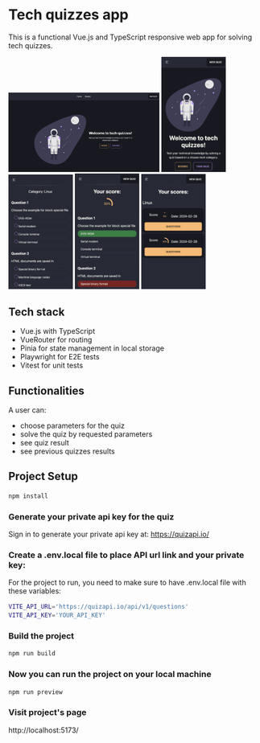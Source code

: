 # Tech quizzes app

This is a functional Vue.js and TypeScript responsive web app for solving tech quizzes.

<p float="left">
<img width="300" src="https://github.com/AkvileJank/tech-quiz/blob/main/demo/home-xl.png">
<img width="128" src="https://github.com/AkvileJank/tech-quiz/blob/main/demo/home-xs.png">
<img width="128" src="https://github.com/AkvileJank/tech-quiz/blob/main/demo/quiz.png">
<img width="128" src="https://github.com/AkvileJank/tech-quiz/blob/main/demo/result.png">
<img width="128" src="https://github.com/AkvileJank/tech-quiz/blob/main/demo/scores.png">
</p>

## Tech stack
- Vue.js with TypeScript
- VueRouter for routing
- Pinia for state management in local storage
- Playwright for E2E tests
- Vitest for unit tests

## Functionalities
A user can:
- choose parameters for the quiz
- solve the quiz by requested parameters
- see quiz result
- see previous quizzes results

## Project Setup

```sh
npm install
```

### Generate your private api key for the quiz

Sign in to generate your private api key at: https://quizapi.io/

### Create a .env.local file to place API url link and your private key:

For the project to run, you need to make sure to have .env.local file with these variables:
```sh
VITE_API_URL='https://quizapi.io/api/v1/questions'
VITE_API_KEY='YOUR_API_KEY'
```

### Build the project
```sh
npm run build
```

### Now you can run the project on your local machine
```sh
npm run preview
```

### Visit project's page
http://localhost:5173/
